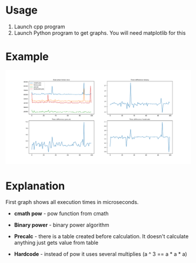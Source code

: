 # Usage
1. Launch cpp program
2. Launch Python program to get graphs. You will need matplotlib for this

# Example

![](./example.png)


# Explanation

First graph shows all execution times in microseconds. 

- **cmath pow** - pow function from cmath

- **Binary power** - binary power algorithm

- **Precalc** - there is a table created before calculation. It doesn't calculate anything just gets value from table

- **Hardcode** - instead of pow it uses several multiplies (a ^ 3 == a * a * a)
